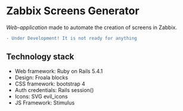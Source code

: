 # Zabbix Screens Generator
_Web-application_ made to automate the creation of screens in Zabbix.

```diff
- Under Development! It is not ready for anything
```

## Technology stack
* Web framework: Ruby on Rails 5.4.1
* Design: Froala blocks
* CSS framework: bootstrap 4
* Auth credentials: Rails session()
* Icons: SVG evil_icons
* JS Framework: Stimulus
